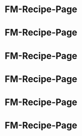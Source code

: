 # FM-Recipe-Page
# FM-Recipe-Page
# FM-Recipe-Page
# FM-Recipe-Page
# FM-Recipe-Page
# FM-Recipe-Page
